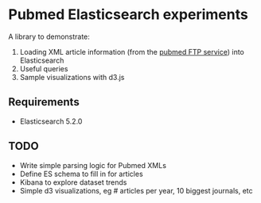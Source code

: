 # Pubmed Elasticsearch experiments

A library to demonstrate:

1. Loading XML article information (from the 
  [pubmed FTP service](https://www.ncbi.nlm.nih.gov/pmc/tools/ftp/)) into Elasticsearch
2. Useful queries
3. Sample visualizations with d3.js

## Requirements 
- Elasticsearch 5.2.0

## TODO
- Write simple parsing logic for Pubmed XMLs
- Define ES schema to fill in for articles 
- Kibana to explore dataset trends
- Simple d3 visualizations, eg # articles per year, 10 biggest journals, etc